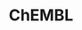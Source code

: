 ---
bigquery: https://console.cloud.google.com/bigquery?p=patents-public-data&d=ebi_chembl&page=dataset
citation: '"The ChEMBL database in 2017." Anna Gaulton, Anne Hersey, Michał Nowotka,
  A Patrícia Bento, Jon Chambers, David Mendez, Prudence Mutowo, Francis Atkinson,
  Louisa J Bellis, Elena Cibrián-Uhalte, Mark Davies, Nathan Dedman, Anneli Karlsson,
  María Paula Magariños, John P Overington, George Papadatos, Ines Smit, Andrew R
  Leach Nucleic acids Research (2017) 45 (Database Issue), D945-D954'
contributors: European Bioinformatics Institute
cost: None
description: ChEMBL Data is a manually curated database of small molecules used in
  drug discovery, including information about existing patented drugs.
documentation: 'schema: https://www.ebi.ac.uk/chembl/db_schema


  '
last_edit: Mon, 04 Apr 2022 19:07:30 GMT
location: https://console.cloud.google.com/marketplace/product/google_patents_public_datasets/chembl
maintained_by: EMBL-EBI, an outstation of European Molecular Biology Laboratory
related_publications: '

  ChEMBL: towards direct deposition of bioassay data.


  Mendez D, Gaulton A, Bento AP, Chambers J, De Veij M, Félix E, Magariños MP, Mosquera
  JF, Mutowo P, Nowotka M, Gordillo-Marañón M, Hunter F, Junco L, Mugumbate G, Rodriguez-Lopez
  M, Atkinson F, Bosc N, Radoux CJ, Segura-Cabrera A, Hersey A, Leach AR.


  — Nucleic Acids Res. 2019; 47(D1):D930-D940. doi: 10.1093/nar/gky1075

  '
schema_fields: '[''psa'', ''ass_cls_map_id'', ''parent_type'', ''data_validity_comment'',
  ''src_id'', ''warning_year'', ''mw_monoisotopic'', ''qed_weighted'', ''level2'',
  ''tid_fixed'', ''withdrawn_class'', ''clo_id'', ''hrac_code'', ''molregno'', ''db_version'',
  ''sitecomp_id'', ''warning_description'', ''active_molregno'', ''db_source'', ''level4'',
  ''activity_comment'', ''l1'', ''research_stem'', ''potential_duplicate'', ''parameter_type'',
  ''aromatic_rings'', ''hrac_class_id'', ''acd_logd'', ''year'', ''ref_id'', ''uo_units'',
  ''mol_atc_id'', ''parent_molregno'', ''name'', ''withdrawn_country'', ''alert_set_id'',
  ''cidx'', ''related_tid'', ''selectivity_comment'', ''comp_go_id'', ''parent_id'',
  ''assay_param_id'', ''short_name'', ''previous_company'', ''published_units'', ''standard_text_value'',
  ''usan_stem'', ''acd_most_bpka'', ''journal'', ''standard_value'', ''prediction_method'',
  ''mecref_id'', ''class_type'', ''standard_inchi_key'', ''published_relation'', ''bto_id'',
  ''cx_most_apka'', ''strength'', ''mec_id'', ''efo_id'', ''doc_type'', ''target_type'',
  ''activity_id'', ''binding_site_comment'', ''relationship'', ''value'', ''smid'',
  ''patent_id'', ''drug_record_id'', ''level5'', ''frac_class_id'', ''mol_frac_id'',
  ''ddd_comment'', ''species_group_flag'', ''who_extra'', ''src_assay_id'', ''published_type'',
  ''assay_type'', ''molecular_mechanism'', ''target_desc'', ''patent_expire_date'',
  ''assay_tax_id'', ''max_phase_for_ind'', ''sequence'', ''withdrawn_reason'', ''targcomp_id'',
  ''patent_use_code'', ''aspect'', ''warning_id'', ''drug_substance_flag'', ''lle'',
  ''molsyn_id'', ''cellosaurus_id'', ''entity_id'', ''qudt_units'', ''warning_class'',
  ''co_stem_id'', ''met_comment'', ''usan_stem_definition'', ''smarts'', ''metabolite_record_id'',
  ''pref_name'', ''num_lipinski_ro5_violations'', ''units'', ''path'', ''protein_class_synonym'',
  ''alert_id'', ''warning_country'', ''tax_id'', ''start_position'', ''country'',
  ''molecule_type'', ''last_page'', ''record_id'', ''comp_class_id'', ''log_id'',
  ''irac_code'', ''bei'', ''efo_term'', ''trade_name'', ''mechanism_of_action'', ''mw_freebase'',
  ''cell_source_organism'', ''hba_lipinski'', ''normal_range_max'', ''metref_id'',
  ''acd_logp'', ''inorganic_flag'', ''cx_logp'', ''irac_class_id'', ''cell_source_tax_id'',
  ''source_domain_id'', ''published_value'', ''authors'', ''assay_class_id'', ''homologue'',
  ''src_compound_id'', ''pathway_key'', ''cell_ontology_id'', ''volume'', ''variant_id'',
  ''patent_no'', ''src_description'', ''site_name'', ''go_id'', ''prodrug'', ''standard_type'',
  ''action_type'', ''drug_product_flag'', ''met_id'', ''upper_value'', ''relationship_type'',
  ''assay_subcellular_fraction'', ''standard_relation'', ''dosage_form'', ''mesh_id'',
  ''description'', ''mol_hrac_id'', ''chirality'', ''site_id'', ''applicant_full_name'',
  ''canonical_smiles'', ''aidx'', ''assay_test_type'', ''rtb'', ''actsm_id'', ''component_id'',
  ''compd_id'', ''mc_target_name'', ''ddd_id'', ''substrate_record_id'', ''rgid'',
  ''nda_type'', ''submission_date'', ''std_act_id'', ''level2_description'', ''version'',
  ''stem_class'', ''bao_endpoint'', ''updated_by'', ''dosed_ingredient'', ''withdrawn_flag'',
  ''component_type'', ''as_id'', ''enzyme_name'', ''curation_comment'', ''mutation'',
  ''level3'', ''standard_inchi'', ''alogp'', ''met_conversion'', ''oral'', ''first_approval'',
  ''assay_category'', ''assay_source'', ''accession'', ''tbl'', ''route'', ''ddd_units'',
  ''protein_class_id'', ''direct_interaction'', ''level1'', ''full_molformula'', ''assay_organism'',
  ''bao_id'', ''mc_organism'', ''indref_id'', ''mol_irac_id'', ''type'', ''issue'',
  ''site_residues'', ''enzyme_tid'', ''activity_count'', ''mesh_heading'', ''full_mwt'',
  ''cx_logd'', ''polymer_flag'', ''cl_lincs_id'', ''le'', ''class_level'', ''cell_description'',
  ''targrel_id'', ''parent_go_id'', ''first_in_class'', ''relation'', ''indication_class'',
  ''toid'', ''domain_type'', ''natural_product'', ''molecular_species'', ''standard_units'',
  ''biocomp_id'', ''mc_target_type'', ''formulation_id'', ''disease_efficacy'', ''atc_code'',
  ''structure_type'', ''ridx'', ''res_stem_id'', ''bao_format'', ''product_id'', ''src_short_name'',
  ''parenteral'', ''usan_stem_id'', ''organism'', ''frac_code'', ''l2'', ''assay_strain'',
  ''compsyn_id'', ''curated_by'', ''assay_id'', ''warning_type'', ''chebi_par_id'',
  ''who_name'', ''definition'', ''usan_substem'', ''abstract'', ''protclasssyn_id'',
  ''updated_on'', ''text_value'', ''pchembl_value'', ''mc_tax_id'', ''ddd_value'',
  ''domain_description'', ''assay_tissue'', ''doc_id'', ''cx_most_bpka'', ''hbd_lipinski'',
  ''pubmed_id'', ''domain_id'', ''creation_date'', ''l7'', ''l8'', ''level4_description'',
  ''relationship_desc'', ''orig_description'', ''syn_type'', ''tid'', ''component_synonym'',
  ''mc_target_accession'', ''ad_type'', ''major_class'', ''oc_id'', ''therapeutic_flag'',
  ''downgraded'', ''parameter_value'', ''cell_name'', ''job_id'', ''ref_type'', ''level3_description'',
  ''end_position'', ''mechanism_comment'', ''num_alerts'', ''innovator_company'',
  ''caloha_id'', ''ddd_admr'', ''source'', ''active_ingredient'', ''alert_name'',
  ''idx'', ''confidence_score'', ''heavy_atoms'', ''level1_description'', ''target_mapping'',
  ''cell_id'', ''chembl_id'', ''l5'', ''assay_desc'', ''confidence'', ''doi'', ''standard_upper_value'',
  ''acd_most_apka'', ''pathway_id'', ''last_active'', ''normal_range_min'', ''first_page'',
  ''cell_source_tissue'', ''priority'', ''black_box_warning'', ''result_flag'', ''isoform'',
  ''approval_date'', ''l3'', ''tissue_id'', ''compound_key'', ''standard_flag'', ''publication_number'',
  ''warnref_id'', ''cpd_str_alert_id'', ''ro3_pass'', ''num_ro5_violations'', ''subgroup'',
  ''title'', ''uberon_id'', ''ingredient'', ''withdrawn_year'', ''ap_id'', ''stat'',
  ''drugind_id'', ''label'', ''set_name'', ''topical'', ''sei'', ''entity_type'',
  ''max_phase'', ''assay_cell_type'', ''compound_name'', ''annotation'', ''stem'',
  ''helm_notation'', ''comments'', ''delist_flag'', ''molfile'', ''predbind_id'',
  ''protein_class_desc'', ''availability_type'', ''ref_url'', ''usan_year'', ''status'',
  ''prod_pat_id'', ''l4'', ''synonyms'', ''hba'', ''l6'', ''company'', ''sequence_md5sum'',
  ''domain_name'', ''hbd'']'
shortname: chembl
tags:
- biotechnology
- health
- chemical
- bioinformatics
- medical
terms_of_use: CC BY-SA 3.0
title: ChEMBL
uuid: e232a192-965c-4ec9-904c-155b6dfe56c5
---